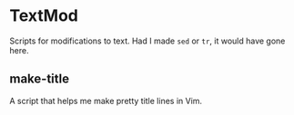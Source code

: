 # TextMod

Scripts for modifications to text.
Had I made `sed` or `tr`, it would have gone here.

## make-title

A script that helps me make pretty title lines in Vim.
